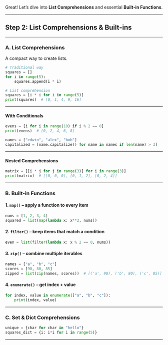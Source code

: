 Great! Let’s dive into **List Comprehensions** and essential **Built-in Functions**.

---

## **Step 2: List Comprehensions & Built-ins**

---

### **A. List Comprehensions**
A compact way to create lists.

```python
# Traditional way
squares = []
for i in range(5):
    squares.append(i * i)

# List comprehension
squares = [i * i for i in range(5)]
print(squares)  # [0, 1, 4, 9, 16]
```

---

#### **With Conditionals**
```python
evens = [i for i in range(10) if i % 2 == 0]
print(evens)  # [0, 2, 4, 6, 8]

names = ["edwin", "alex", "bob"]
capitalized = [name.capitalize() for name in names if len(name) > 3]
```

---

#### **Nested Comprehensions**
```python
matrix = [[i * j for j in range(3)] for i in range(3)]
print(matrix)  # [[0, 0, 0], [0, 1, 2], [0, 2, 4]]
```

---

### **B. Built-in Functions**
#### 1. **`map()`** – apply a function to every item
```python
nums = [1, 2, 3, 4]
squared = list(map(lambda x: x**2, nums))
```

#### 2. **`filter()`** – keep items that match a condition
```python
even = list(filter(lambda x: x % 2 == 0, nums))
```

#### 3. **`zip()`** – combine multiple iterables
```python
names = ["a", "b", "c"]
scores = [90, 80, 85]
zipped = list(zip(names, scores))  # [('a', 90), ('b', 80), ('c', 85)]
```

#### 4. **`enumerate()`** – get index + value
```python
for index, value in enumerate(["a", "b", "c"]):
    print(index, value)
```

---

### **C. Set & Dict Comprehensions**
```python
unique = {char for char in "hello"}
squares_dict = {i: i*i for i in range(5)}
```

---


